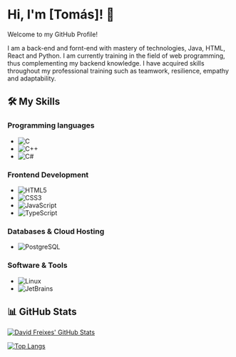 # Hi, I'm [Tomás]! 👋
Welcome to my GitHub Profile!

I am a back-end and fornt-end with mastery of technologies, Java, HTML, React and Python. I am currently training in the field of web programming, thus complementing my backend knowledge.
I have acquired skills throughout my professional training such as teamwork, resilience, empathy and adaptability.
## 🛠 My Skills

### Programming languages
- ![C](https://img.shields.io/badge/-C-00599C?style=flat-square&logo=c&logoColor=white)
- ![C++](https://img.shields.io/badge/-C++-00599C?style=flat-square&logo=cplusplus&logoColor=white)
- ![C#](https://img.shields.io/badge/-CSharp-239120?style=flat-square&logo=csharp&logoColor=white)

### Frontend Development
- ![HTML5](https://img.shields.io/badge/-HTML5-E34F26?style=flat-square&logo=html5&logoColor=white)
- ![CSS3](https://img.shields.io/badge/-CSS3-1572B6?style=flat-square&logo=css3)
- ![JavaScript](https://img.shields.io/badge/-JavaScript-F7DF1E?style=flat-square&logo=javascript&logoColor=black)
- ![TypeScript](https://img.shields.io/badge/-TypeScript-3178C6?style=flat-square&logo=typescript&logoColor=white)

### Databases & Cloud Hosting
- ![PostgreSQL](https://img.shields.io/badge/-PostgreSQL-336791?style=flat-square&logo=postgresql&logoColor=white)

### Software & Tools
- ![Linux](https://img.shields.io/badge/-Linux-FCC624?style=flat-square&logo=linux&logoColor=black)
- ![JetBrains](https://img.shields.io/badge/-JetBrains-000000?style=flat-square&logo=jetbrains&logoColor=white)

## 📊 GitHub Stats

[![David Freixes' GitHub Stats](https://github-readme-stats.vercel.app/api?username=yourusername&show_icons=true&theme=radical)](https://github.com/yourusername)

[![Top Langs](https://github-readme-stats.vercel.app/api/top-langs/?username=yourusername&layout=compact&theme=radical)](https://github.com/yourusername)
